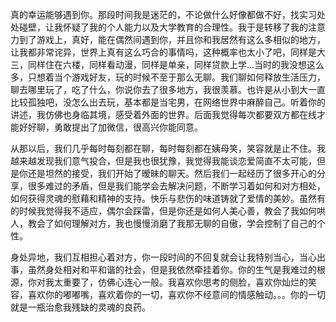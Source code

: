 真的幸运能够遇到你。那段时间我是迷茫的，不论做什么好像都做不好，找实习处处碰壁，让我怀疑了我的个人能力以及大学教育的合理性。我于是转移了我的注意力到了游戏上，真好，能在偶然间遇到你，并且你和我居然有这么多相似的地方，让我都非常诧异，世界上真有这么巧合的事情吗，这种概率也太小了吧，同样是大三，同样住在六楼，同样看动漫，同样是单亲，同样贷款上学...当时的我没想这么多，只想着当个游戏好友，玩的时候不至于那么无聊。我们聊如何释放生活压力，聊去哪里玩了，吃了什么，你说你去了很多地方，我很羡慕。也许是从小到大一直比较孤独吧，没怎么出去玩，基本都是当宅男，在网络世界中麻醉自己。听着你的讲述，我仿佛也身临其境，感受着外面的世界。后面我觉得每次都要双方都在线才能好好聊，勇敢提出了加微信，很高兴你能同意。

从那以后，我们几乎每时每刻都在聊，每时每刻都在姨母笑，笑容就是止不住。我越来越发现我们意气投合，但是我也很犹豫，我觉得我能谈恋爱简直不太可能，但是你还是坦然的接受，我们开始了暧昧的聊天。然后我们一起经历了很多开心的分享，很多难过的矛盾，但是我们能学会去解决问题，不断学习着如何和对方相处，如何获得灵魂的慰藉和精神的支持。快乐与悲伤的味道铸就了爱情的美妙。虽然有的时候我觉得我不适应，偶尔会踩雷，但是你还是如何人美心善，教会了我如何哄人，教会了如何理解对方，我也慢慢消磨了我那无聊的自傲，学会控制了自己的个性。

身处异地，我们互相担心着对方，你一段时间的不回复就会让我特别当心，当心出事，虽然身处相对和平和谐的社会，但是我依然牵挂着你。你的生气是我难过的根源，你对我太重要了，仿佛心连心一般。我喜欢你思考的侧脸，喜欢你灿烂的笑容，喜欢你的嘟嘟嘴，喜欢着你的一切，喜欢你不经意间的情感触动。。。你的一切就是一瓶治愈我残缺的灵魂的良药。

